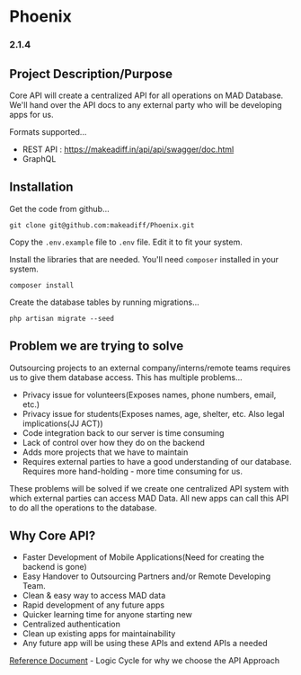 # Phoenix

### 2.1.4

## Project Description/Purpose

Core API will create a centralized API for all operations on MAD Database. We'll hand over the API docs to any external party who will be developing apps for us. 

Formats supported...

* REST API : https://makeadiff.in/api/api/swagger/doc.html
* GraphQL  

## Installation

Get the code from github...

```
git clone git@github.com:makeadiff/Phoenix.git
```

Copy the `.env.example` file to `.env` file. Edit it to fit your system. 

Install the libraries that are needed. You'll need `composer` installed in your system.

```
composer install
```

Create the database tables by running migrations...

```
php artisan migrate --seed
```

## Problem we are trying to solve

Outsourcing projects to an external company/interns/remote teams requires us to give them database access. This has multiple problems...

* Privacy issue for volunteers(Exposes names, phone numbers, email, etc.)
* Privacy issue for students(Exposes names, age, shelter, etc. Also legal implications(JJ ACT))
* Code integration back to our server is time consuming
* Lack of control over how they do on the backend
* Adds more projects that we have to maintain
* Requires external parties to have a good understanding of our database. Requires more hand-holding - more time consuming for us.

These problems will be solved if we create one centralized API system with which external parties can access MAD Data. All new apps can call this API to do all the operations to the database. 

## Why Core API?

* Faster Development of Mobile Applications(Need for creating the backend is gone)
* Easy Handover to Outsourcing Partners and/or Remote Developing Team.
* Clean & easy way to access MAD data
* Rapid development of any future apps
* Quicker learning time for anyone starting new
* Centralized authentication
* Clean up existing apps for maintainability
* Any future app will be using these APIs and extend APIs a needed

[Reference Document](https://docs.google.com/document/d/1YgDsgXaLp5HERyIkqpBCSs398C1xc54cE1Th6shs17o/) - Logic Cycle for why we choose the API Approach